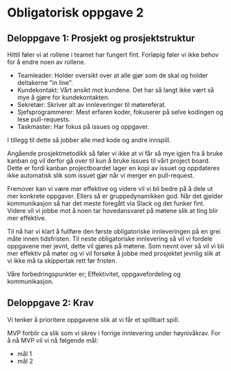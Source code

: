 # Obligatorisk oppgave 2

## Deloppgave 1: Prosjekt og prosjektstruktur

Hittil føler vi at rollene i teamet har fungert fint. Forløpig føler vi ikke behov for å endre noen av rollene.

- Teamleader: Holder oversikt over at alle gjør som de skal og holder deltakerne "in line".
- Kundekontakt: Vårt ansikt mot kundene. Det har så langt ikke vært så mye å gjøre for kundekontakten.
- Sekretær: Skriver alt av innleveringer til møtereferat.
- Sjefsprogrammerer: Mest erfaren koder, fokuserer på selve kodingen og lese pull-requests.
- Taskmaster: Har fokus på issues og oppgaver.

I tillegg til dette så jobber alle med kode og andre innspill.

Angående prosjektmetodikk så føler vi ikke at vi får så mye igjen fra å bruke kanban og vil derfor gå over til kun å bruke issues til vårt project board. 
Dette er fordi kanban projectboardet lager en kopi av issuet og oppdateres ikke automatisk slik som issuet gjør når vi merger en pull-request.

Fremover kan vi være mer effektive og videre vil vi bli bedre på å dele ut mer konkrete oppgaver. Ellers så er gruppedynamikken god.
Når det gjelder kommunikasjon så har det meste foregått via Slack og det funker fint. Videre vil vi jobbe mot å noen tar hovedansvaret på møtene slik at ting blir mer effektive.

Til nå har vi klart å fullføre den første obligatoriske innleveringen på en grei måte innen tidsfristen. Til neste obligatoriske innlevering så vil vi fordele oppgavene mer jevnt, dette vil gjøres på møtene.
Som nevnt over så vil vi bli mer effektiv på møter og vi vil forsøke å jobbe med prosjektet jevnlig slik at vi ikke må ta skippertak rett før fristen.

Våre forbedringspunkter er;
Effektivitet, oppgavefordeling og kommunikasjon.

## Deloppgave 2: Krav

Vi tenker å prioritere oppgavene slik at vi får et spillbart spill.

MVP forblir ca slik som vi skrev i forrige innlevering under høynivåkrav. 
For å nå MVP vil vi nå følgende mål:

- mål 1
- mål 2
